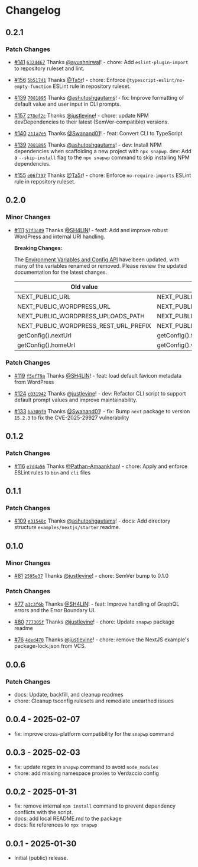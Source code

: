 # Changelog

## 0.2.1

### Patch Changes

-   [#141](https://github.com/rtCamp/snapwp/pull/141) [`6324467`](https://github.com/rtCamp/snapwp/commit/6324467c240af53c5c5ffd689d39817a9c0e7a45) Thanks [@ayushnirwal](https://github.com/ayushnirwal)! - chore: Add `eslint-plugin-import` to repository ruleset and lint.

-   [#156](https://github.com/rtCamp/snapwp/pull/156) [`5b51741`](https://github.com/rtCamp/snapwp/commit/5b51741b91a0a8e5f9abe0edb95703b906687847) Thanks [@Ta5r](https://github.com/Ta5r)! - chore: Enforce `@typescript-eslint/no-empty-function` ESLint rule in repository ruleset.

-   [#139](https://github.com/rtCamp/snapwp/pull/139) [`7081895`](https://github.com/rtCamp/snapwp/commit/7081895ecee799cf02b54c23bd4a2e71ae642ec0) Thanks [@ashutoshgautams](https://github.com/ashutoshgautams)! - fix: Improve formatting of default value and user input in CLI prompts.

-   [#157](https://github.com/rtCamp/snapwp/pull/157) [`278ef2c`](https://github.com/rtCamp/snapwp/commit/278ef2cd96208b89689a4963e69713dcb6fa19eb) Thanks [@justlevine](https://github.com/justlevine)! - chore: update NPM devDependencies to their latest (SemVer-compatible) versions.

-   [#140](https://github.com/rtCamp/snapwp/pull/140) [`211a7e5`](https://github.com/rtCamp/snapwp/commit/211a7e53bd8f191aa3bc03fb4bc0316530b40cda) Thanks [@Swanand01](https://github.com/Swanand01)! - feat: Convert CLI to TypeScript

-   [#139](https://github.com/rtCamp/snapwp/pull/139) [`7081895`](https://github.com/rtCamp/snapwp/commit/7081895ecee799cf02b54c23bd4a2e71ae642ec0) Thanks [@ashutoshgautams](https://github.com/ashutoshgautams)! - dev: Install NPM dependencies when scaffolding a new project with `npx snapwp`.
    dev: Add a `--skip-install` flag to the `npx snapwp` command to skip installing NPM dependencies.

-   [#155](https://github.com/rtCamp/snapwp/pull/155) [`e06f797`](https://github.com/rtCamp/snapwp/commit/e06f79752d8a63d83329c1b1601a3c7aea66e698) Thanks [@Ta5r](https://github.com/Ta5r)! - chore: Enforce `no-require-imports` ESLint rule in repository ruleset.

## 0.2.0

### Minor Changes

-   [#111](https://github.com/rtCamp/snapwp/pull/111) [`57f3c09`](https://github.com/rtCamp/snapwp/commit/57f3c098ba238acb89c43ea52c588e09094ae7d5) Thanks [@SH4LIN](https://github.com/SH4LIN)! - feat!: Add and improve robust WordPress and internal URI handling.

    **Breaking Changes:**

    The [Environment Variables and Config API](../docs/config-api.md) have been updated, with many of the variables renamed or removed. Please review the updated documentation for the latest changes.

    | Old value                             | Replace with                     |
    | ------------------------------------- | -------------------------------- |
    | NEXT_PUBLIC_URL                       | NEXT_PUBLIC_FRONTEND_URL         |
    | NEXT_PUBLIC_WORDPRESS_URL             | NEXT_PUBLIC_WP_HOME_URL          |
    | NEXT_PUBLIC_WORDPRESS_UPLOADS_PATH    | NEXT_PUBLIC_WP_UPLOADS_DIRECTORY |
    | NEXT_PUBLIC_WORDPRESS_REST_URL_PREFIX | NEXT_PUBLIC_REST_URL_PREFIX      |
    | getConfig().nextUrl                   | getConfig().frontendUrl          |
    | getConfig().homeUrl                   | getConfig().wpHomeUrl            |

### Patch Changes

-   [#119](https://github.com/rtCamp/snapwp/pull/119) [`f5ef79a`](https://github.com/rtCamp/snapwp/commit/f5ef79a83f3f13fead3ee3075a32c4f7533ff525) Thanks [@SH4LIN](https://github.com/SH4LIN)! - feat: load default favicon metadata from WordPress

-   [#124](https://github.com/rtCamp/snapwp/pull/124) [`c031942`](https://github.com/rtCamp/snapwp/commit/c031942f387d7699be54f068e84dbbcac005025b) Thanks [@justlevine](https://github.com/justlevine)! - dev: Refactor CLI script to support default prompt values and improve maintainability.

-   [#133](https://github.com/rtCamp/snapwp/pull/133) [`ba300f9`](https://github.com/rtCamp/snapwp/commit/ba300f984bfbff8cd18f5517250d55d54b1562b7) Thanks [@Swanand01](https://github.com/Swanand01)! - fix: Bump `next` package to version `15.2.3` to fix the CVE-2025-29927 vulnerability

## 0.1.2

### Patch Changes

-   [#116](https://github.com/rtCamp/snapwp/pull/116) [`e7d4a56`](https://github.com/rtCamp/snapwp/commit/e7d4a56b1a6cf230bca87a25a4ac25b69180cabe) Thanks [@Pathan-Amaankhan](https://github.com/Pathan-Amaankhan)! - chore: Apply and enforce ESLint rules to `bin` and `cli` files

## 0.1.1

### Patch Changes

-   [#109](https://github.com/rtCamp/snapwp/pull/109) [`e31540c`](https://github.com/rtCamp/snapwp/commit/e31540cb97091eca81f02d824b4c58eb9fa71f5e) Thanks [@ashutoshgautams](https://github.com/ashutoshgautams)! - docs: Add directory structure `examples/nextjs/starter` readme.

## 0.1.0

### Minor Changes

-   [#81](https://github.com/rtCamp/snapwp/pull/81) [`2595e37`](https://github.com/rtCamp/snapwp/commit/2595e376efb9a24b9caa0be9146976ec1386ffc4) Thanks [@justlevine](https://github.com/justlevine)! - chore: SemVer bump to 0.1.0

### Patch Changes

-   [#77](https://github.com/rtCamp/snapwp/pull/77) [`a3c3f6b`](https://github.com/rtCamp/snapwp/commit/a3c3f6b27994b1c5fee555e23c4ea40f7b88667a) Thanks [@SH4LIN](https://github.com/SH4LIN)! - feat: Improve handling of GraphQL errors and the Error Boundary UI.

-   [#80](https://github.com/rtCamp/snapwp/pull/80) [`777305f`](https://github.com/rtCamp/snapwp/commit/777305fcfe0ac104fc0259f81a1ec93451e14b50) Thanks [@justlevine](https://github.com/justlevine)! - chore: Update `snapwp` package readme

-   [#76](https://github.com/rtCamp/snapwp/pull/76) [`4ded470`](https://github.com/rtCamp/snapwp/commit/4ded47012041099e01c8231cfa367c389de10171) Thanks [@justlevine](https://github.com/justlevine)! - chore: remove the NextJS example's package-lock.json from VCS.

## 0.0.6

### Patch Changes

-   docs: Update, backfill, and cleanup readmes
-   chore: Cleanup tsconfig rulesets and remediate unearthed issues

## 0.0.4 - 2025-02-07

-   fix: improve cross-platform compatibility for the `snapwp` command

## 0.0.3 - 2025-02-03

-   fix: update regex in `snapwp` command to avoid `node_modules`
-   chore: add missing namespace proxies to Verdaccio config

## 0.0.2 - 2025-01-31

-   fix: remove internal `npm install` command to prevent dependency conflicts with the script.
-   docs: add local README.md to the package
-   docs: fix references to `npx snapwp`

## 0.0.1 - 2025-01-30

-   Initial (public) release.
